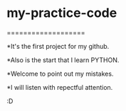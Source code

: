 # my-practice-code
===================

*It's the first project for my github. <br>

*Also is the start that I learn PYTHON.

*Welcome to point out my mistakes.

*I will listen with repectful attention.

:D
